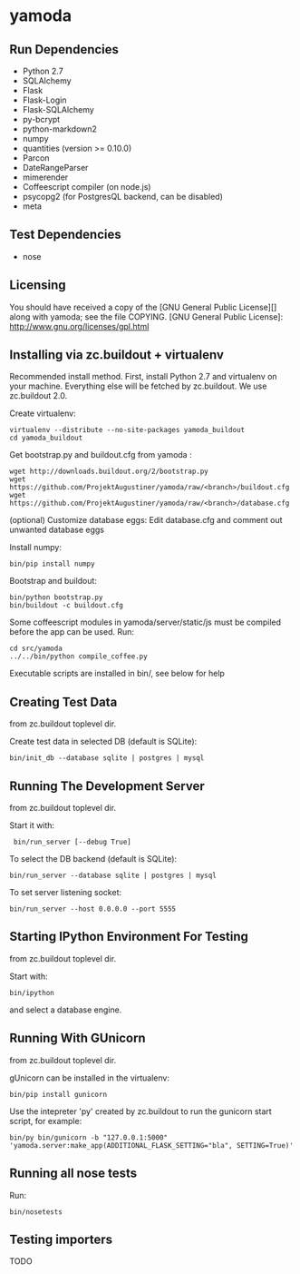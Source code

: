 yamoda
======

Run Dependencies
----------------

* Python 2.7
* SQLAlchemy
* Flask
* Flask-Login
* Flask-SQLAlchemy
* py-bcrypt
* python-markdown2
* numpy
* quantities (version >= 0.10.0)
* Parcon
* DateRangeParser
* mimerender
* Coffeescript compiler (on node.js)
* psycopg2 (for PostgresQL backend, can be disabled)
* meta

Test Dependencies
-----------------

* nose

Licensing
---------

You should have received a copy of the [GNU General Public License][] along 
with yamoda; see the file COPYING.
  [GNU General Public License]: http://www.gnu.org/licenses/gpl.html


Installing via zc.buildout + virtualenv
---------------------------------------

Recommended install method.
First, install Python 2.7 and virtualenv on your machine. Everything else will be fetched by zc.buildout.
We use zc.buildout 2.0.

Create virtualenv:

    virtualenv --distribute --no-site-packages yamoda_buildout     
    cd yamoda_buildout
    
Get bootstrap.py and buildout.cfg from yamoda <branch>:

    wget http://downloads.buildout.org/2/bootstrap.py
    wget https://github.com/ProjektAugustiner/yamoda/raw/<branch>/buildout.cfg
    wget https://github.com/ProjektAugustiner/yamoda/raw/<branch>/database.cfg

(optional) Customize database eggs: Edit database.cfg and comment out unwanted database eggs

Install numpy:

    bin/pip install numpy
    
Bootstrap and buildout:

    bin/python bootstrap.py
    bin/buildout -c buildout.cfg
    

Some coffeescript modules in yamoda/server/static/js must be compiled before the app can be used. Run:

    cd src/yamoda
    ../../bin/python compile_coffee.py


Executable scripts are installed in bin/, see below for help


Creating Test Data
------------------

from zc.buildout toplevel dir.

Create test data in selected DB (default is SQLite):

    bin/init_db --database sqlite | postgres | mysql


Running The Development Server
------------------------------

from zc.buildout toplevel dir.

Start it with:

     bin/run_server [--debug True]
    
To select the DB backend (default is SQLite):

    bin/run_server --database sqlite | postgres | mysql

To set server listening socket:

    bin/run_server --host 0.0.0.0 --port 5555


Starting IPython Environment For Testing
----------------------------------------

from zc.buildout toplevel dir.

Start with:

    bin/ipython

and select a database engine.


Running With GUnicorn
---------------------

from zc.buildout toplevel dir.

gUnicorn can be installed in the virtualenv:

    bin/pip install gunicorn

Use the intepreter 'py' created by zc.buildout to run the gunicorn start script, for example:

    bin/py bin/gunicorn -b "127.0.0.1:5000" 'yamoda.server:make_app(ADDITIONAL_FLASK_SETTING="bla", SETTING=True)' 


Running all nose tests
----------------------

Run:

    bin/nosetests


Testing importers
-----------------

TODO

    

